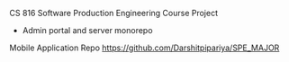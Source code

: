 CS 816 Software Production Engineering Course Project
- Admin portal and server monorepo

Mobile Application Repo https://github.com/Darshitpipariya/SPE_MAJOR
